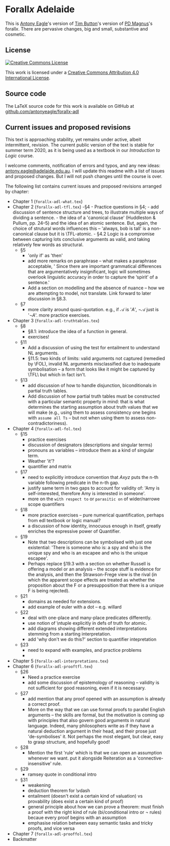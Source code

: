 Forall*x* Adelaide
==================

This is [Antony Eagle](https://antonyeagle.org)'s version of [Tim Button](http://nottub.com)'s version of [PD Magnus](https://www.fecundity.com/job/)'s forall*x*. There are pervasive changes, big and small, substantive and cosmetic. 

License
-------

[![Creative Commons License](https://i.creativecommons.org/l/by/4.0/88x31.png)](http://creativecommons.org/licenses/by/4.0/)

This work is licensed under a [Creative Commons Attribution 4.0 International License]("http://creativecommons.org/licenses/by/4.0/).

Source code
-----------

The LaTeX source code for this work is available on GitHub at [github.com/antonyeagle/forallx-adl](https://github.com/antonyeagle/forallx-adl)

Current issues and proposed revisions
-------------------------------------

This text is approaching stability, yet remains under active, albeit intermittent, revision. The current public version of the text is stable for summer term 2020, as it is being used as a textbook in our *Introduction to Logic* course. 

I welcome comments, notification of errors and typos, and any new ideas: [antony.eagle@adelaide.edu.au](mailto:antony.eagle@adelaide.edu.au?subject=forallx-adl). I will update this readme with a list of issues and proposed changes. But I will not push changes until the course is over. 

The following list contains current issues and proposed revisions arranged by chapter:

* Chapter 1 (`forallx-adl-what.tex`) 
* Chapter 2 (`forallx-adl-tfl.tex`)
	-§4
		- Practice questions in §4;
		- add discussion of sentence structure and trees, to illustrate multiple ways of dividing a sentence.
		- the idea of a 'canonical clause' (Huddleston & Pullum, pp. 24–5) and the idea of an atomic sentence. But, again, the choice of strutural words influences this – 'always, bob is tall' is a non-canonical clause but it is \TFL-atomic.
		- §4.2 Logic is a compromise between capturing lots conclusive arguments as valid, and taking relatively few words as structural. 
	- §5
		- 'only if' as 'then'
		- add more remarks on paraphrase – what makes a paraphrase acceptable, ' Since there are important grammatical differences that are argumentatively insignificant, logic will sometimes overlook linguistic accuracy in order to capture the ‘spirit’ of a sentence.'
		- Add a section on modelling and the absence of nuance – how we are attempting to model, not translate. Link forward to later discussion in §8.3.
	- §7
		-  more clarity around quasi-quotation. e.g., if $\mathcal{A}$ is '$A$', $\neg\mathcal{A}$ just is '$\neg A$'. more practice exercises. 	 
* Chapter 3 (`forallx-adl-truthtables.tex`)
	- §8
		+ §8.1: introduce the idea of a function in general.
		+ exercises!
	- §11
		+ Add a discussion of using the test for entailment to understand NL arguments.
		+ §11.5: two kinds of limits: valid arguments not captured (remedied by \FOL), invalid NL arguments misclassified due to inadequate symbolisation – a form that looks like it might be captured by \TFL\ but which in fact isn't.
	- §13
		+ add discussion of how to handle disjunction, biconditionals in partial truth tables.
		+ Add discussion of how partial truth tables must be constructed with a particular semantic property in mind: that is what determines the starting assumption about truth values that we will make (e.g., using them to assess consistency one begins with `assume all Ts` – but not when using them to assess non-contradictoriness).
* Chapter 4 (`forallx-adl-fol.tex`)
	- §15
		+ practice exercises
		+ discussion of designators (descriptions and singular terms)
		+ pronouns as variables – introduce them as a kind of singular term.
		+ Weather 'it'?
		+ quantifier and matrix
	+ §17
		+ need to explicitly introduce convention that $Axyz$ puts the n-th variable following predicate in the n-th gap.
		+ justify same term in two gaps to account for validity of: 'Amy is self-interested, therefore Amy is interested in someone'.
		+ more on the `with respect to` or `parasitic on` of wider/narrowe scope quantifiers
	- §18
		+ more practice exercises – pure numerical quantification, perhaps from edl textbook or logic manual?
		+ a discussion of how identity, innocuous enough in itself, greatly enriches the expressive power of Quantifier.
	- §19
		- Note that two descriptions can be symbolised with just one existential: 'There is someone who is: a spy and who is the unique spy and who is an escapee and who is the unique escapee'.
		- Perhaps replace §19.3 with a section on whether Russell is offering a model or an analysis – the scope stuff is evidence for the analysis, and then the Strawson-Frege view is the rival (in which the apparent scope effects are treated as whether the proposition about the F or a presupposition that there is a unique F is being rejected).
	- §21
		- domains as needed for extensions.
		- add example of euler with a dot – e.g. willard
	- §22
		- deal with one-place and many-place predicates differently. 
		- use notion of \ntuple explicitly in defs of truth for atomic.
		- add diagrams showing different extended interpretations stemming from a starting interpretation.
		- add 'why don't we do this?' section to quantifier intepretation 	 
	- §23
		- need to expand with examples, and practice problems
		-    
* Chapter 5 (`forallx-adl-interpretations.tex`)
* Chapter 6 (`forallx-adl-prooftfl.tex`)
	- §26
		+ Need a practice exercise
		+ add some discussion of epistemology of reasoning – validity is not sufficient for good reasoning, even if it is necessary.
	- §27
		+ add mention that any proof opened with an assumption is already a correct proof.
		+ More on the way that we can use formal proofs to parallel English arguments – the skills are formal, but the motivation is coming up with principles that also govern good arguments in natural language. Indeed, many philosophers write as if they have a natural deduction argument in their head, and their prose just 'de-symbolises' it. Not perhaps the most elegant, but clear, easy to grasp structure, and hopefully good!
	- §28
		+ Mention the first 'rule' which is that we can open an assumption whenever we want. put it alongside Reiteration as a 'connective-insensitive' rule.
	- §29
		+ ramsey quote in conditional intro
	- §31
		- weakening
		- deduction theorem for \vdash
		- entailment (doesn't exist a certain kind of valuation) vs provability (does exist a certain kind of proof)
		- general principle about how we can prove a theorem: must finish a proof with the right kind of rule (bi/conditional intro or ¬ rules) becaue every proof begins with an assumption
		- emphasise relation between easy semantic tasks and tricky proofs, and vice versa  
* Chapter 7 (`forallx-adl-prooffol.tex`)
* Backmatter











